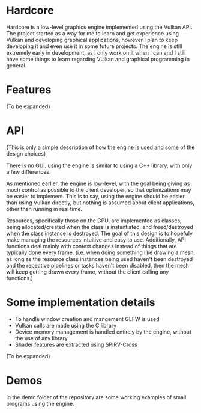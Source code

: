 # Hardcore

Hardcore is a low-level graphics engine implemented using the Vulkan API. The project started as a way for me to learn and get experience using Vulkan and developing graphical applications, however I plan to keep developing it and even use it in some future projects. The engine is still extremely early in development, as I only work on it when I can and I still have some things to learn regarding Vulkan and graphical programming in general.

# Features

(To be expanded)

# API

(This is only a simple description of how the engine is used and some of the design choices)

There is no GUI, using the engine is similar to using a C++ library, with only a few differences.

As mentioned earlier, the engine is low-level, with the goal being giving as much control as possible to the client developer, so that optimizations may be easier to implement. This is to say, using the engine should be easier than using Vulkan directly, but nothing is assumed about client applications, other than running in real time.

[TO ADD]: # (Some utilities such as a dedicated physics thread are provided, but can be disabled.)

Resources, specifically those on the GPU, are implemented as classes, being allocated/created when the class is instantiated, and freed/destroyed when the class instance is destroyed. The goal of this design is to hopefuly make managing the resources intuitive and easy to use. Additionally, API functions deal mainly with context changes instead of things that are typically done every frame. (i.e. when doing something like drawing a mesh, as long as the resource class instances being used haven't been destroyed and the repective pipelines or tasks haven't been disabled, then the mesh will keep getting drawn every frame, without the client calling any functions.)

# Some implementation details

- To handle window creation and mangement GLFW is used
- Vulkan calls are made using the C library
- Device memory management is handled entirely by the engine, without the use of any library
- Shader features are extracted using SPIRV-Cross

(To be expanded)

# Demos

In the demo folder of the repository are some working examples of small programs using the engine.

[TO ADD]: # (Video examples of the demos and other uses of the engine can be seen in a Youtube playlist)

